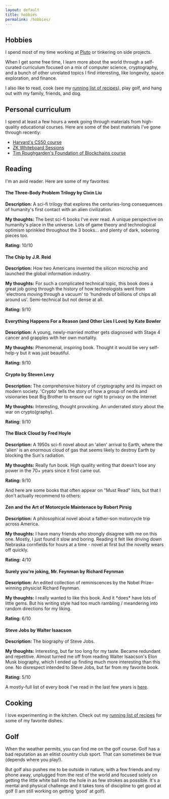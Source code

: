 ```yaml
---
layout: default
title: hobbies
permalink: /hobbies/
---
```


<h2>Hobbies</h2>

<div class="page-intro">
    <p>I spend most of my time working at <a href="https://pluto.xyz/">Pluto</a> or tinkering on side projects.</p>
    <p>When I get some free time, I learn more about the world through a self-curated curriculum focused on a mix of computer science, cryptography, and a bunch of other unrelated topics I find interesting, like longevity, space exploration, and finance.</p>
    <p>I also like to read, cook (see my <a href="https://faint-smile-2e4.notion.site/Recipes-08b512690f054e58a760e17305632620">running list of recipes</a>), play golf, and hang out with my family, friends, and dog.</p>
</div>

## Personal curriculum

I spend at least a few hours a week going through materials from high-quality educational courses. Here are some of the best materials I've gone through recently:

- [Harvard's CS50 course](https://www.youtube.com/watch?v=LfaMVlDaQ24&t=2649s)
- [ZK Whiteboard Sessions](https://www.youtube.com/watch?v=h-94UhJLeck&list=PLj80z0cJm8QErn3akRcqvxUsyXWC81OGq)
- [Tim Roughgarden's Foundation of Blockchains course](https://www.youtube.com/watch?v=KNJGPI0fuFA&list=PLEGCF-WLh2RLOHv_xUGLqRts_9JxrckiA)

## Reading

I'm an avid reader. Here are some of my favorites:

<div class="book-list">
  <div class="book-item">
    <h4>The Three-Body Problem Trilogy by Cixin Liu</h4>
    <p><strong>Description:</strong> A sci-fi trilogy that explores the centuries-long consequences of humanity's first contact with an alien civilization.</p>
    <p><strong>My thoughts:</strong> The best sci-fi books I've ever read. A unique perspective on humanity's place in the universe. Lots of game theory and technological optimism sprinkled throughout the 3 books... and plenty of dark, sobering pieces too.</p>
    <p><strong>Rating:</strong> 10/10</p>
  </div>

  <div class="book-item">
    <h4>The Chip by J.R. Reid</h4>
    <p><strong>Description:</strong> How two Americans invented the silicon microchip and launched the global information industry.</p>
    <p><strong>My thoughts:</strong> For such a complicated technical topic, this book does a great job going through the history of how technologists went from 'electrons moving through a vacuum' to 'hundreds of billions of chips all around us'. Semi-technical but not dense at all.</p>
    <p><strong>Rating:</strong> 9/10</p>
  </div>

  <div class="book-item">
    <h4>Everything Happens For a Reason (and Other Lies I Love) by Kate Bowler</h4>
    <p><strong>Description:</strong> A young, newly-married mother gets diagnosed with Stage 4 cancer and grapples with her own mortality.</p>
    <p><strong>My thoughts:</strong> Phenomenal, inspiring book. Thought it would be very self-help-y but it was just beautiful.</p>
    <p><strong>Rating:</strong> 9/10</p>
  </div>

  <div class="book-item">
    <h4>Crypto by Steven Levy</h4>
    <p><strong>Description:</strong> The comprehensive history of cryptography and its impact on modern society. 'Crypto' tells the story of how a group of nerds and visionaries beat Big Brother to ensure our right to privacy on the Internet</p>
    <p><strong>My thoughts:</strong> Interesting, thought provoking. An underrated story about the war on crypto(graphy).</p>
    <p><strong>Rating:</strong> 9/10</p>
  </div>

   <div class="book-item">
    <h4>The Black Cloud by Fred Hoyle</h4>
    <p><strong>Description:</strong> A 1950s sci-fi novel about an 'alien' arrival to Earth, where the 'alien' is an enormous cloud of gas that seems likely to destroy Earth by blocking the Sun's radiation.</p>
    <p><strong>My thoughts:</strong> Really fun book. High quality writing that doesn't lose any power in the 70+ years since it first came out.</p>
    <p><strong>Rating:</strong> 9/10</p>
  </div>


</div>

And here are some books that often appear on "Must Read" lists, but that I don't actually recommend to others:

  <div class="book-list overrated">
  <div class="book-item">
    <h4>Zen and the Art of Motorcycle Maintenace by Robert Pirsig</h4>
    <p><strong>Description:</strong> A philosophical novel about a father-son motorcycle trip across America. </p>
    <p><strong>My thoughts:</strong> I have many friends who strongly disagree with me on this one. Mostly, I just found it slow and boring. Reading it felt like driving down Nebraska cornfields for hours at a time - novel at first but the novelty wears off quickly.</p>
    <p><strong>Rating:</strong> 4/10</p>
  </div>

  <div class="book-item">
    <h4>Surely you're joking, Mr. Feynman by Richard Feynman</h4>
    <p><strong>Description:</strong> An edited collection of reminiscences by the Nobel Prize–winning physicist Richard Feynman. </p>
    <p><strong>My thoughts:</strong> I really wanted to like this book. And it *does* have lots of little gems. But his writing style had too much rambling / meandering into random directions for my liking.</p>
    <p><strong>Rating:</strong> 6/10</p>
  </div>

  <div class="book-item">
    <h4>Steve Jobs by Walter Isaacson</h4>
    <p><strong>Description:</strong> The biography of Steve Jobs.</p>
    <p><strong>My thoughts:</strong> Interesting, but far too long for my taste. Became redundant and repetitive. Almost turned me off from reading Walter Isaacson's Elon Musk biography, which I ended up finding much more interesting than this one. No disrespect intended to Steve Jobs, but far from my favorite book.</p>
    <p><strong>Rating:</strong> 5/10</p>
  </div>

</div>

A mostly-full list of every book I've read in the last few years is [here](https://faint-smile-2e4.notion.site/Books-2017d1aa577c403ca79ba0914342fa90?pvs=4).

## Cooking

I love experimenting in the kitchen. Check out my [running list of recipes](https://faint-smile-2e4.notion.site/Recipes-08b512690f054e58a760e17305632620) for some of my favorite dishes.

## Golf

When the weather permits, you can find me on the golf course. Golf has a bad reputation as an elitist country club sport. That can sometimes be true (depends where you play!). 

But golf also pushes me to be outside in nature, with a few friends and my phone away, unplugged from the rest of the world and focused solely on getting the little white ball into the hole in as few strokes as possible. It's a mental and physical challenge and it takes tons of discipline to get good at golf (I am still working on getting 'good' at golf). 